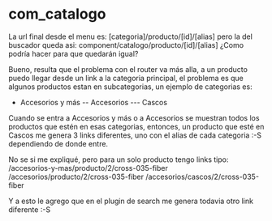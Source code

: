 # com_catalogo

La url final desde el menu es:
[categoria]/producto/[id]/[alias]
pero la del buscador queda asi:
component/catalogo/producto/[id]/[alias]
¿Como podría hacer para que quedarán igual?

Bueno, resulta que el problema con el router va más alla, a un producto puedo llegar desde un link a la categoria principal, el problema es que algunos productos estan en subcategorias, un ejemplo de categorias es:

- Accesorios y más
-- Accesorios
--- Cascos

Cuando se entra a Accesorios y más o a Accesorios se muestran todos los productos que estén en esas categorias, entonces, un producto que esté en Cascos me genera 3 links diferentes, uno con el alias de cada categoria :-S dependiendo de donde entre.

No se si me expliqué, pero para un solo producto tengo links tipo:
/accesorios-y-mas/producto/2/cross-035-fiber 
/accesorios/producto/2/cross-035-fiber
/accesorios/cascos/2/cross-035-fiber

Y a esto le agrego que en el plugin de search me genera todavia otro link diferente :-S
